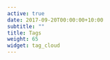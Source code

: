 ```yaml
---
active: true
date: 2017-09-20T00:00:00+10:00
subtitle: ""
title: Tags
weight: 65
widget: tag_cloud
---
```


